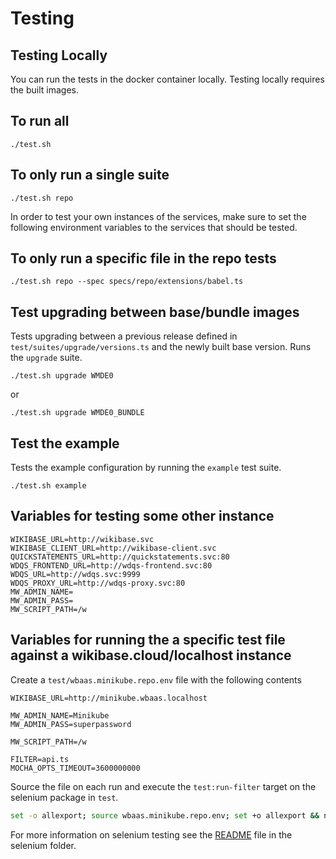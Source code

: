 # Testing


## Testing Locally

You can run the tests in the docker container locally. Testing locally requires the built images.

## To run all
```
./test.sh
```

## To only run a single suite
```
./test.sh repo
```

In order to test your own instances of the services, make sure to set the following environment variables to the services that should be tested. 


## To only run a specific file in the repo tests
```
./test.sh repo --spec specs/repo/extensions/babel.ts
```

## Test upgrading between base/bundle images

Tests upgrading between a previous release defined in `test/suites/upgrade/versions.ts` and the newly built base version. Runs the `upgrade` suite.

```
./test.sh upgrade WMDE0
```
or
```
./test.sh upgrade WMDE0_BUNDLE
```

## Test the example

Tests the example configuration by running the `example` test suite.

```
./test.sh example
```

##  Variables for testing some other instance
```
WIKIBASE_URL=http://wikibase.svc
WIKIBASE_CLIENT_URL=http://wikibase-client.svc
QUICKSTATEMENTS_URL=http://quickstatements.svc:80
WDQS_FRONTEND_URL=http://wdqs-frontend.svc:80
WDQS_URL=http://wdqs.svc:9999
WDQS_PROXY_URL=http://wdqs-proxy.svc:80
MW_ADMIN_NAME=
MW_ADMIN_PASS=
MW_SCRIPT_PATH=/w
```

## Variables for running the a specific test file against a wikibase.cloud/localhost instance

Create a `test/wbaas.minikube.repo.env` file with the following contents

```
WIKIBASE_URL=http://minikube.wbaas.localhost

MW_ADMIN_NAME=Minikube
MW_ADMIN_PASS=superpassword

MW_SCRIPT_PATH=/w

FILTER=api.ts
MOCHA_OPTS_TIMEOUT=3600000000
```

Source the file on each run and execute the `test:run-filter` target on the selenium package in `test`.

```bash
set -o allexport; source wbaas.minikube.repo.env; set +o allexport && npm run test:run-filter
```

For more information on selenium testing see the [README](../../test/selenium/README.md) file in the selenium folder.
